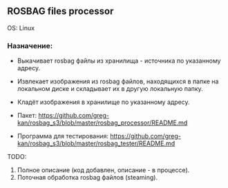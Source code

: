 ## ROSBAG files processor

OS: Linux

### Назначение:

- Выкачивает rosbag файлы из хранилища - источника по указанному адресу.
- Извлекает изображения из rosbag файлов, находящихся в папке на локальном диске и складывает их в другую локальную папку.
- Кладёт изображения в хранилище по указанному адресу.


- Пакет: https://github.com/greg-kan/rosbag_s3/blob/master/rosbag_processor/README.md
- Программа для тестирования: https://github.com/greg-kan/rosbag_s3/blob/master/rosbag_tester/README.md

TODO:

1. Полное описание (код добавлен, описание - в процессе).
2. Поточная обработка rosbag файлов (steaming).

